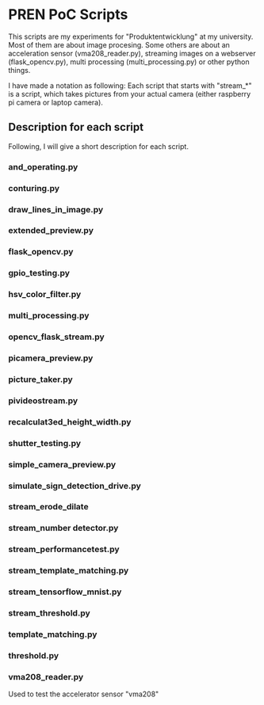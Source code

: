 # PREN PoC Scripts

This scripts are my experiments for "Produktentwicklung" at my university. Most of them are about image procesing. Some others are about an acceleration sensor (vma208_reader.py), streaming images on a webserver (flask_opencv.py), multi processing (multi_processing.py) or other python things.

I have made a notation as following: Each script that starts with "stream_*" is a script, which takes pictures from your actual camera (either raspberry pi camera or laptop camera).

## Description for each script

Following, I will give a short description for each script.

### and_operating.py


### conturing.py


### draw_lines_in_image.py


### extended_preview.py



### flask_opencv.py



### gpio_testing.py



### hsv_color_filter.py



### multi_processing.py



### opencv_flask_stream.py



### picamera_preview.py



### picture_taker.py



### pivideostream.py


### recalculat3ed_height_width.py


### shutter_testing.py


### simple_camera_preview.py


### simulate_sign_detection_drive.py


### stream_erode_dilate


### stream_number detector.py


### stream_performancetest.py



### stream_template_matching.py



### stream_tensorflow_mnist.py


### stream_threshold.py

### template_matching.py


### threshold.py


### vma208_reader.py
Used to test the accelerator sensor "vma208"